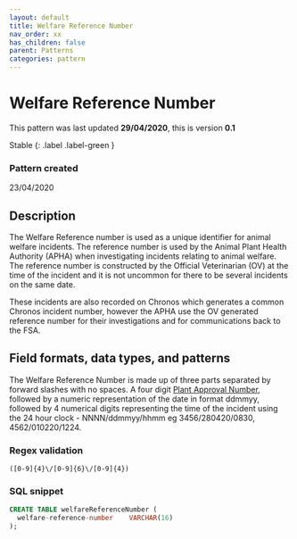 ```yaml
---
layout: default
title: Welfare Reference Number
nav_order: xx
has_children: false
parent: Patterns
categories: pattern
---
```


# Welfare Reference Number

This pattern was last updated **29/04/2020**, this is version **0.1**

Stable
{: .label .label-green }

### Pattern created

23/04/2020

## Description

The Welfare Reference number is used as a unique identifier for animal welfare incidents.  The reference number is used by the Animal Plant Health Authority (APHA) when investigating incidents relating to animal welfare.  The reference number is constructed by the Official Veterinarian (OV) at the time of the incident and it is not uncommon for there to be several incidents on the same date.

These incidents are also recorded on Chronos which generates a common Chronos incident number, however the APHA use the OV generated reference number for their investigations and for communications back to the FSA.

## Field formats, data types, and patterns
The Welfare Reference Number is made up of three parts separated by forward slashes with no spaces.  A four digit [Plant Approval Number](https://github.com/FoodStandardsAgency/enterprise-data-models/blob/master/docs/patterns/plant-approval-number.md), followed by a numeric representation of the date in format ddmmyy, followed by 4 numerical digits representing the time of the incident using the 24 hour clock - NNNN/ddmmyy/hhmm eg 3456/280420/0830, 4562/010220/1224.

### Regex validation

`([0-9]{4}\/[0-9]{6}\/[0-9]{4})`

### SQL snippet
```sql
CREATE TABLE welfareReferenceNumber (
  welfare-reference-number    VARCHAR(16)
);
```
